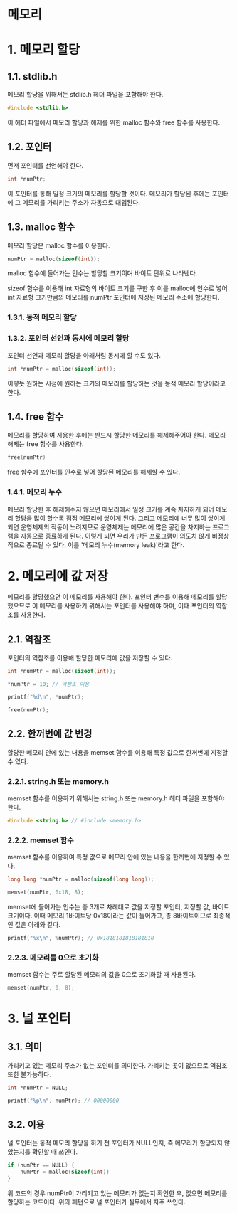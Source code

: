 메모리
=============

# 1. 메모리 할당

## 1.1. stdlib.h

메모리 할당을 위해서는 stdlib.h 헤더 파일을 포함해야 한다.

```c
#include <stdlib.h>
```

이 헤더 파일에서 메모리 할당과 해제를 위한 malloc 함수와 free 함수를 사용한다.

## 1.2. 포인터

먼저 포인터를 선언해야 한다.

```c
int *numPtr;
```

이 포인터를 통해 일정 크기의 메모리를 할당할 것이다. 메모리가 할당된 후에는 포인터에 그 메모리를 가리키는 주소가 자동으로 대입된다.

## 1.3. malloc 함수

메모리 할당은 malloc 함수를 이용한다.

```c
numPtr = malloc(sizeof(int));
```

malloc 함수에 들어가는 인수는 할당할 크기이며 바이트 단위로 나타낸다.

sizeof 함수를 이용해 int 자료형의 바이트 크기를 구한 후 이를 malloc에 인수로 넣어 int 자료형 크기만큼의 메모리를 numPtr 포인터에 저장된 메모리 주소에 할당한다.

### 1.3.1. 동적 메모리 할당

### 1.3.2. 포인터 선언과 동시에 메모리 할당

포인터 선언과 메모리 할당을 아래처럼 동시에 할 수도 있다.

```c
int *numPtr = malloc(sizeof(int));
```

이렇듯 원하는 시점에 원하는 크기의 메모리를 할당하는 것을 동적 메모리 할당이라고 한다.

## 1.4. free 함수

메모리를 할당하여 사용한 후에는 반드시 할당한 메모리를 해제해주어야 한다. 메모리 해제는 free 함수를 사용한다.

```c
free(numPtr)
```

free 함수에 포인터를 인수로 넣어 할당된 메모리를 해제할 수 있다.

### 1.4.1. 메모리 누수

메모리 할당한 후 해제해주지 않으면 메모리에서 일정 크기를 계속 차지하게 되어 메모리 할당을 많이 할수록 점점 메모리에 쌓이게 된다. 그리고 메모리에 너무 많이 쌓이게 되면 운영체제의 작동이 느려지므로 운영체제는 메모리에 많은 공간을 차지하는 프로그램을 자동으로 종료하게 된다. 이렇게 되면 우리가 만든 프로그램이 의도치 않게 비정상적으로 종료될 수 있다. 이를 '메모리 누수(memory leak)'라고 한다.

# 2. 메모리에 값 저장

메모리를 할당했으면 이 메모리를 사용해야 한다. 포인터 변수를 이용해 메모리를 할당했으므로 이 메모리를 사용하기 위해서는 포인터를 사용해야 하며, 이때 포인터의 역참조를 사용한다.

## 2.1. 역참조

포인터의 역참조를 이용해 할당한 메모리에 값을 저장할 수 있다.

```c
int *numPtr = malloc(sizeof(int));

*numPtr = 10; // 역참조 이용

printf("%d\n", *numPtr);

free(numPtr);
```

## 2.2. 한꺼번에 값 변경

할당한 메모리 안에 있는 내용을 memset 함수를 이용해 특정 값으로 한꺼번에 지정할 수 있다.

### 2.2.1. string.h 또는 memory.h

memset 함수를 이용하기 위해서는 string.h 또는 memory.h 헤더 파일을 포함해야 한다.

```c
#include <string.h> // #include <memory.h>
```

### 2.2.2. memset 함수

memset 함수를 이용하여 특정 값으로 메모리 안에 있는 내용을 한꺼번에 지정할 수 있다.

```c
long long *numPtr = malloc(sizeof(long long));

memset(numPtr, 0x18, 8);
```

memset에 들어가는 인수는 총 3개로 차례대로 값을 지정할 포인터, 지정할 값, 바이트 크기이다. 이때 메모리 1바이트당 0x18이라는 값이 들어가고, 총 8바이트이므로 최종적인 값은 아래와 같다.

```c
printf("%x\n", %numPtr); // 0x1818181818181818
```

### 2.2.3. 메모리를 0으로 초기화

memset 함수는 주로 할당된 메모리의 값을 0으로 초기화할 때 사용된다.

```c
memset(numPtr, 0, 8);
```

# 3. 널 포인터

## 3.1. 의미

가리키고 있는 메모리 주소가 없는 포인터를 의미한다. 가리키는 곳이 없으므로 역참조 또한 불가능하다.

```c
int *numPtr = NULL;

printf("%p\n", numPtr); // 00000000
```

## 3.2. 이용

널 포인터는 동적 메모리 할당을 하기 전 포인터가 NULL인지, 즉 메모리가 할당되지 않았는지를 확인할 때 쓰인다.

```c
if (numPtr == NULL) {
	numPtr = malloc(sizeof(int))
}
```

위 코드의 경우 numPtr이 가리키고 있는 메모리가 없는지 확인한 후, 없으면 메모리를 할당하는 코드이다. 위의 패턴으로 널 포인터가 실무에서 자주 쓰인다.